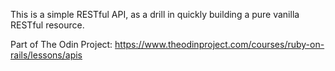 This is a simple RESTful API, as a drill in quickly building a pure vanilla RESTful resource.

Part of The Odin Project:
https://www.theodinproject.com/courses/ruby-on-rails/lessons/apis
